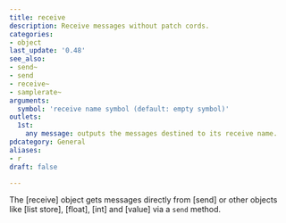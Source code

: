```yaml
---
title: receive
description: Receive messages without patch cords.
categories:
- object
last_update: '0.48'
see_also:
- send~
- send
- receive~
- samplerate~
arguments:
  symbol: 'receive name symbol (default: empty symbol)'
outlets:
  1st:
    any message: outputs the messages destined to its receive name.
pdcategory: General
aliases:
- r
draft: false

---
```

The [receive] object gets messages directly from [send] or other objects like [list store], [float], [int] and [value] via a `send` method.
